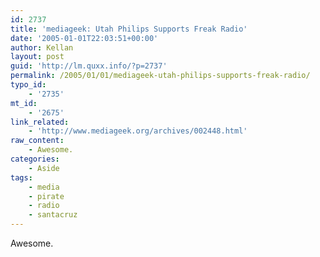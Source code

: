 ```yaml
---
id: 2737
title: 'mediageek: Utah Philips Supports Freak Radio'
date: '2005-01-01T22:03:51+00:00'
author: Kellan
layout: post
guid: 'http://lm.quxx.info/?p=2737'
permalink: /2005/01/01/mediageek-utah-philips-supports-freak-radio/
typo_id:
    - '2735'
mt_id:
    - '2675'
link_related:
    - 'http://www.mediageek.org/archives/002448.html'
raw_content:
    - Awesome.
categories:
    - Aside
tags:
    - media
    - pirate
    - radio
    - santacruz
---
```


Awesome.